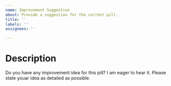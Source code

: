 ```yaml
---
name: Improvement Suggestion
about: Provide a suggestion for the current pill.
title: ''
labels: ''
assignees: ''

---
```


# Description
Do you have any improvement idea for this pill? I am eager to hear it.
Please state youar idea as detailed as possible.
